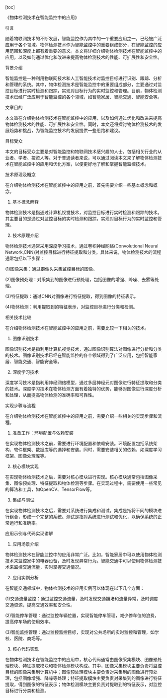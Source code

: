 
[toc]                    
                
                
《物体检测技术在智能监控中的应用》

引言

随着物联网技术的不断发展，智能监控作为其中的一个重要应用之一，已经被广泛应用于各个领域。物体检测技术作为智能监控中的重要组成部分，在智能监控的应用范围和深度上都有着重要的意义。本文将详细介绍物体检测技术在智能监控中的应用，以及如何通过优化和改进来提高物体检测技术的性能、可扩展性和安全性。

背景介绍

智能监控是一种利用物联网技术和人工智能技术对监控目标进行识别、跟踪、分析和管理的系统。其中，物体检测技术是智能监控中的重要组成部分，主要通过对监控目标进行实时检测和跟踪，实现对目标行为的实时监控和管理。目前，物体检测技术已经广泛应用于智能监控的各个领域，如智能家居、智能交通、智能安全等。

文章目的

本文旨在介绍物体检测技术在智能监控中的应用，以及如何通过优化和改进来提高物体检测技术的性能、可扩展性和安全性。同时，本文还将探讨物体检测技术的发展趋势和挑战，为智能监控技术的发展提供一些思路和建议。

目标受众

本文的目标受众主要是对智能监控和物联网技术感兴趣的人士，包括相关行业的从业者、学者、投资人等。对于普通读者来说，可以通过阅读本文来了解物体检测技术在智能监控中的应用和优化方案，以便更好地了解和掌握智能监控技术。

技术原理及概念

在介绍物体检测技术在智能监控中的应用之前，首先需要介绍一些基本概念和概念。

1. 基本概念解释

物体检测技术是指通过计算机视觉技术，对监控目标进行实时检测和跟踪的技术。其主要目的是通过对监控目标的实时检测和跟踪，实现对目标行为的实时监控和管理。

2. 技术原理介绍

物体检测技术通常采用深度学习技术，通过卷积神经网络(Convolutional Neural Network,CNN)对监控目标进行特征提取和分类。具体来说，物体检测技术的流程通常包括以下步骤：

(1)图像采集：通过摄像头采集监控目标的图像。

(2)图像预处理：对采集到的图像进行预处理，包括图像的增强、降噪、去雾等处理。

(3)特征提取：通过CNN对图像进行特征提取，得到图像的特征表示。

(4)物体检测：利用提取到的特征表示，对监控目标进行分类和检测。

相关技术比较

在介绍物体检测技术在智能监控中的应用之前，需要比较一下相关的技术。

1. 图像识别技术

图像识别技术是指利用计算机视觉技术，通过图像识别算法对图像进行分析和分类的技术。图像识别技术已经在智能监控的各个领域得到了广泛应用，包括智能家居、智能交通、智能安全等。

2. 深度学习技术

深度学习技术是指利用神经网络模型，通过多层神经元对图像进行特征提取和分类的技术。深度学习技术在物体检测方面有着独特的优势，能够对图像进行深度分析和处理，从而提高物体检测的准确率和可靠性。

实现步骤与流程

在介绍物体检测技术在智能监控中的应用之前，需要介绍一些相关的实现步骤和流程。

1. 准备工作：环境配置与依赖安装

在实现物体检测技术之前，需要进行环境配置和依赖安装。环境配置包括系统架构、软件框架、数据库等的选择和安装。同时，需要安装相关的依赖，如深度学习框架、图像处理库等。

2. 核心模块实现

在实现物体检测技术之后，需要对核心模块进行实现。核心模块通常包括图像采集、图像预处理、特征提取和物体检测等步骤。在实现过程中，需要使用一些常见的算法和工具，如OpenCV、TensorFlow等。

3. 集成与测试

在实现物体检测技术之后，需要对系统进行集成和测试。集成是指将不同的模块进行组合，形成一个完整的系统。测试是指对系统进行测试和优化，以确保系统的正常运行和准确率。

应用示例与代码实现讲解

1. 应用场景介绍

物体检测技术在智能监控中的应用非常广泛。比如，智能家居中可以使用物体检测技术来监控家中的电器设备，及时发现异常行为。智能交通中可以使用物体检测技术来监控交通流量，实时掌握交通情况。

2. 应用实例分析

在智能交通领域中，物体检测技术的应用实例可以体现在以下几个方面：

(1)交通流量监控：通过监控交通流量，及时发现交通拥堵和流量异常，及时调度交通资源，提高交通效率和安全性。

(2)智能停车管理：通过监控车辆位置，实现智能停车管理，减少停车位的浪费，提高停车场的使用效率。

(3)智能监控管理：通过监控监控目标，实现对公共场所的实时监控和管理，如学校、医院、商场等。

3. 核心代码实现

在物体检测技术在智能监控中的应用中，核心代码通常由图像采集模块、图像预处理模块、特征提取模块和物体检测模块构成。其中，图像采集模块主要负责将监控目标的图像采集到计算机中；图像预处理模块主要负责对采集到的图像进行预处理，包括图像增强、降噪等处理；特征提取模块主要负责对采集到的图像进行特征提取，得到图像的特征表示；物体检测模块主要负责对提取到的特征表示，对监控目标进行分类和检测。

